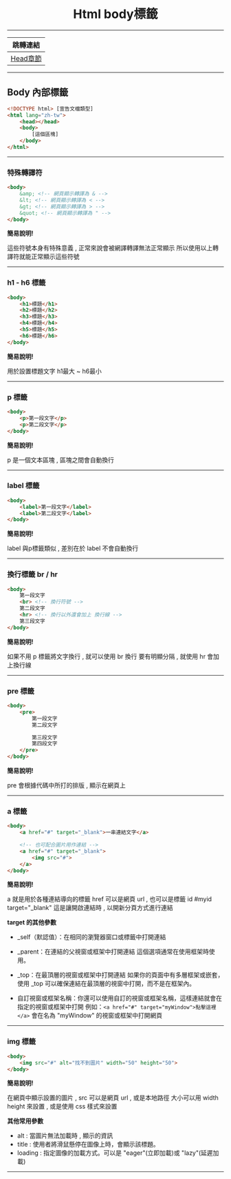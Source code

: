 <div align="center">
    <h1>Html body標籤</h1>
</div>
<hr>

|**跳轉連結**|
|:--:|
|[Head章節](Html_Head.md)|

<hr>

## Body 內部標籤

```html
<!DOCTYPE html> [宣告文檔類型]
<html lang="zh-tw">
    <head></head>
    <body>
        [這個區塊]
    </body>
</html>
```

<hr>

### 特殊轉譯符
```html
<body>
    &amp; <!-- 網頁顯示轉譯為 & -->
    &lt; <!-- 網頁顯示轉譯為 < -->
    &gt; <!-- 網頁顯示轉譯為 > -->
    &quot; <!-- 網頁顯示轉譯為 " -->
</body>
```
**簡易說明!**

這些符號本身有特殊意義 , 正常來說會被網譯轉譯無法正常顯示
所以使用以上轉譯符就能正常顯示這些符號

<hr>

### h1 - h6 標籤
```html
<body>
    <h1>標題</h1>
    <h2>標題</h2>
    <h3>標題</h3>
    <h4>標題</h4>
    <h5>標題</h5>
    <h6>標題</h6>
</body>
```
**簡易說明!**

用於設置標題文字 h1最大 ~ h6最小

<hr>

### p 標籤
```html
<body>
    <p>第一段文字</p>
    <p>第二段文字</p>
</body>
```
**簡易說明!**

p 是一個文本區塊 , 區塊之間會自動換行

<hr>

### label 標籤
```html
<body>
    <label>第一段文字</label>
    <label>第二段文字</label>
</body>
```
**簡易說明!**

label 與p標籤類似 , 差別在於 label 不會自動換行

<hr>

### 換行標籤 br / hr
```html
<body>
    第一段文字
    <br> <!-- 換行符號 -->
    第二段文字
    <hr> <!-- 換行以外還會加上 換行線 -->
    第三段文字
</body>
```
**簡易說明!**

如果不用 p 標籤將文字換行 , 就可以使用 br 換行
要有明顯分隔 , 就使用 hr 會加上換行線

<hr>

### pre 標籤
```html
<body>
    <pre>
        第一段文字
        第二段文字

        第三段文字
        第四段文字
    </pre>
</body>
```
**簡易說明!**

pre 會根據代碼中所打的排版 , 顯示在網頁上

<hr>

### a 標籤
```html
<body>
    <a href="#" target="_blank">一串連結文字</a>

    <!-- 也可配合圖片用作連結 -->
    <a href="#" target="_blank">
        <img src="#">
    </a>
</body>
```
**簡易說明!**

a 就是用於各種連結導向的標籤
href 可以是網頁 url , 也可以是標籤 id #myid
target="_blank" 這是讓開啟連結時 , 以開新分頁方式進行連結

**target 的其他參數**

+ _self（默認值）：在相同的瀏覽器窗口或標籤中打開連結

+ _parent：在連結的父視窗或框架中打開連結
這個選項通常在使用框架時使用。

+ _top：在最頂層的視窗或框架中打開連結
如果你的頁面中有多層框架或嵌套，使用 _top 可以確保連結在最頂層的視窗中打開，而不是在框架內。

+ 自訂視窗或框架名稱：你還可以使用自訂的視窗或框架名稱，這樣連結就會在指定的視窗或框架中打開
例如：`<a href="#" target="myWindow">點擊這裡</a>` 會在名為 "myWindow" 的視窗或框架中打開網頁

<hr>

### img 標籤
```html
<body>
    <img src="#" alt="找不到圖片" width="50" height="50">
</body>
```

**簡易說明!**

在網頁中顯示設置的圖片 , src 可以是網頁 url , 或是本地路徑
大小可以用 width height 來設置 , 或是使用 css 樣式來設置

**其他常用參數**

+ alt : 當圖片無法加載時 , 顯示的資訊
+ title : 使用者將滑鼠懸停在圖像上時，會顯示該標題。
+ loading : 指定圖像的加載方式。可以是 "eager"(立即加載)或 "lazy"(延遲加載)

<hr>
